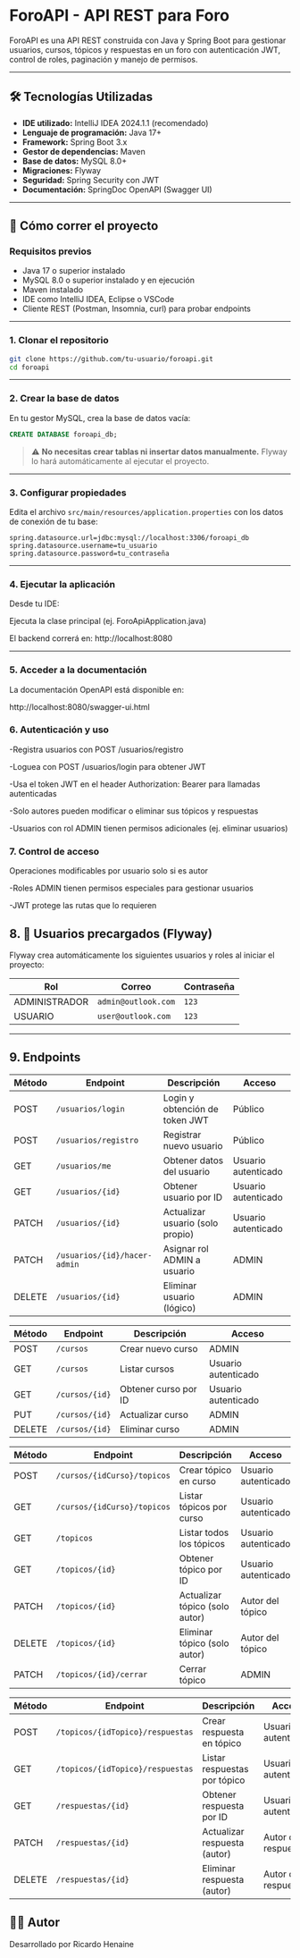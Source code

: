 # ForoAPI - API REST para Foro

ForoAPI es una API REST construida con Java y Spring Boot para gestionar usuarios, cursos, tópicos y respuestas en un foro con autenticación JWT, control de roles, paginación y manejo de permisos.

---

## 🛠️ Tecnologías Utilizadas

- **IDE utilizado:** IntelliJ IDEA 2024.1.1 (recomendado)  
- **Lenguaje de programación:** Java 17+  
- **Framework:** Spring Boot 3.x  
- **Gestor de dependencias:** Maven  
- **Base de datos:** MySQL 8.0+  
- **Migraciones:** Flyway  
- **Seguridad:** Spring Security con JWT  
- **Documentación:** SpringDoc OpenAPI (Swagger UI) 


---

## 🚀 Cómo correr el proyecto

### Requisitos previos

- Java 17 o superior instalado
- MySQL 8.0 o superior instalado y en ejecución
- Maven instalado
- IDE como IntelliJ IDEA, Eclipse o VSCode
- Cliente REST (Postman, Insomnia, curl) para probar endpoints

---

### 1. Clonar el repositorio

```bash
git clone https://github.com/tu-usuario/foroapi.git
cd foroapi
```

---

### 2. Crear la base de datos

En tu gestor MySQL, crea la base de datos vacía:

```sql
CREATE DATABASE foroapi_db;
```

> ⚠️ **No necesitas crear tablas ni insertar datos manualmente.** Flyway lo hará automáticamente al ejecutar el proyecto.

---

### 3. Configurar propiedades

Edita el archivo `src/main/resources/application.properties` con los datos de conexión de tu base:

```properties
spring.datasource.url=jdbc:mysql://localhost:3306/foroapi_db
spring.datasource.username=tu_usuario
spring.datasource.password=tu_contraseña
```

---

### 4. Ejecutar la aplicación

Desde tu IDE:

Ejecuta la clase principal (ej. ForoApiApplication.java)

El backend correrá en:
http://localhost:8080

---

### 5. Acceder a la documentación
La documentación OpenAPI está disponible en:

http://localhost:8080/swagger-ui.html


### 6. Autenticación y uso

-Registra usuarios con POST /usuarios/registro

-Loguea con POST /usuarios/login para obtener JWT

-Usa el token JWT en el header Authorization: Bearer <token> para llamadas autenticadas

-Solo autores pueden modificar o eliminar sus tópicos y respuestas

-Usuarios con rol ADMIN tienen permisos adicionales (ej. eliminar usuarios)

### 7. Control de acceso
Operaciones modificables por usuario solo si es autor

-Roles ADMIN tienen permisos especiales para gestionar usuarios

-JWT protege las rutas que lo requieren


## 8. 👤 Usuarios precargados (Flyway)

Flyway crea automáticamente los siguientes usuarios y roles al iniciar el proyecto:

| Rol           | Correo                      | Contraseña |
|---------------|-----------------------------|------------|
| ADMINISTRADOR | `admin@outlook.com`         | `123`      |
| USUARIO       | `user@outlook.com`          | `123`      |

---

## 9. Endpoints

| Método  | Endpoint                          | Descripción                     | Acceso               |
|---------|----------------------------------|--------------------------------|----------------------|
| POST    | `/usuarios/login`                 | Login y obtención de token JWT | Público              |
| POST    | `/usuarios/registro`              | Registrar nuevo usuario         | Público              |
| GET     | `/usuarios/me`                   | Obtener datos del usuario       | Usuario autenticado  |
| GET     | `/usuarios/{id}`                 | Obtener usuario por ID          | Usuario autenticado  |
| PATCH   | `/usuarios/{id}`                 | Actualizar usuario (solo propio)| Usuario autenticado  |
| PATCH   | `/usuarios/{id}/hacer-admin`     | Asignar rol ADMIN a usuario     | ADMIN                |
| DELETE  | `/usuarios/{id}`                 | Eliminar usuario (lógico)       | ADMIN                |

| Método  | Endpoint                          | Descripción                     | Acceso               |
|---------|----------------------------------|--------------------------------|----------------------|
| POST    | `/cursos`                        | Crear nuevo curso               | ADMIN                |
| GET     | `/cursos`                        | Listar cursos                  | Usuario autenticado  |
| GET     | `/cursos/{id}`                  | Obtener curso por ID           | Usuario autenticado  |
| PUT     | `/cursos/{id}`                  | Actualizar curso               | ADMIN                |
| DELETE  | `/cursos/{id}`                  | Eliminar curso                 | ADMIN                |

| Método  | Endpoint                          | Descripción                     | Acceso               |
|---------|----------------------------------|--------------------------------|----------------------|
| POST    | `/cursos/{idCurso}/topicos`      | Crear tópico en curso           | Usuario autenticado  |
| GET     | `/cursos/{idCurso}/topicos`      | Listar tópicos por curso        | Usuario autenticado  |
| GET     | `/topicos`                      | Listar todos los tópicos        | Usuario autenticado  |
| GET     | `/topicos/{id}`                | Obtener tópico por ID           | Usuario autenticado  |
| PATCH   | `/topicos/{id}`                | Actualizar tópico (solo autor)  | Autor del tópico     |
| DELETE  | `/topicos/{id}`                | Eliminar tópico (solo autor)    | Autor del tópico     |
| PATCH   | `/topicos/{id}/cerrar`           | Cerrar tópico                   | ADMIN                |

| Método  | Endpoint                          | Descripción                     | Acceso               |
|---------|----------------------------------|--------------------------------|----------------------|
| POST    | `/topicos/{idTopico}/respuestas` | Crear respuesta en tópico       | Usuario autenticado  |
| GET     | `/topicos/{idTopico}/respuestas` | Listar respuestas por tópico    | Usuario autenticado  |
| GET     | `/respuestas/{id}`              | Obtener respuesta por ID        | Usuario autenticado  |
| PATCH   | `/respuestas/{id}`              | Actualizar respuesta (autor)    | Autor de la respuesta|
| DELETE  | `/respuestas/{id}`              | Eliminar respuesta (autor)      | Autor de la respuesta|


## 🧑‍💻 Autor

Desarrollado por Ricardo Henaine

